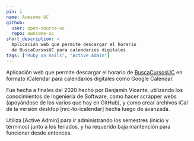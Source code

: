 ```yaml
---
pin: 1
name: Awesome UC
github:
  user: open-source-uc
  repo: awesome-uc
short_description: >
  Aplicación web que permite descargar el horario
  de BuscaCursosUC para calendarios digitales
tags: ["Ruby on Rails", "Active Admin"]
---
```


Aplicación web que permite descargar el horario de [BuscaCursosUC] en
formato iCalendar para calendarios digitales como Google Calendar.

Fue hecha a finales del 2020 hecho por Benjamín Vicente, utilizando
los conocimientos de Ingeniería de Software, como hacer scrapper webs
(apoyándose de los varios que hay en GitHub), y como crear archivos
iCal de la versión desktop [nrc-to-icalendar] hecha luego de avanzada.

Utiliza [Active Admin] para ir administrando los semestres
(inicio y términos) junto a los feriados, y ha requerido baja mantención
para funcionar desde entonces.

[BuscaCursosUC]: https://buscacursos.uc.cl
[uc-nrc-icalendar]: https://github.com/benjavicente/uc-nrc-icalendar
[ActiveAdmin]: https://activeadmin.info/
